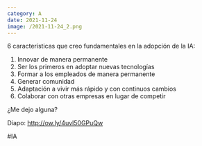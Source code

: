 ```yaml
--- 
category: A 
date: 2021-11-24 
image: /2021-11-24_2.png 
--- 
```


6 características que creo fundamentales en la adopción de la IA:

1) Innovar de manera permanente
2) Ser los primeros en adoptar nuevas tecnologías 
3) Formar a los empleados de manera permanente
4) Generar comunidad
5) Adaptación a vivir más rápido y con continuos cambios
6) Colaborar con otras empresas en lugar de competir 

¿Me dejo alguna?

Diapo: http://ow.ly/4uvl50GPuQw

#IA